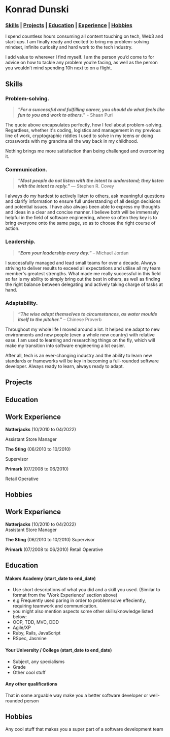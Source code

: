 # Konrad Dunski

### [Skills](https://github.com/k-dun/CV#Skills) | [Projects](https://github.com/k-dun/CV#Projects) | [Education](https://github.com/k-dun/CV#Education) | [Experience](https://github.com/k-dun/CV#Work+Experience) | [Hobbies](https://github.com/k-dun/CV#Hobbies)

I spend countless hours consuming all content touching on tech, Web3 and start-ups. I am finally ready and excited to bring my problem-solving mindset, infinite curiosity and hard work to the tech industry. 

I add value to wherever I find myself. I am the person you’d come to for advice on how to tackle any problem you’re facing, as well as the person you wouldn’t mind spending 10h next to on a flight.

## Skills

### **Problem-solving.**

> **_"For a successful and fulfilling career, you should do what feels like fun to you and work to others._"** - Shaan Puri

The quote above encapsulates perfectly, how I feel about problem-solving. Regardless, whether it's coding, logistics and management in my previous line of work, cryptographic riddles I used to solve in my teens or doing crosswords with my grandma all the way back in my childhood. 

Nothing brings me more satisfaction than being challenged and overcoming it.

### **Communication.**

> **_"Most people do not listen with the intent to understand; they listen with the intent to reply."_** — Stephen R. Covey

I always do my hardest to actively listen to others, ask meaningful questions and clarify information to ensure full understanding of all design decisions and potential issues. I have also always been able to express my thoughts and ideas in a clear and concise manner. I believe both will be immensely helpful in the field of software engineering, where so often they key is to bring everyone onto the same page, so as to choose the right course of action.

### **Leadership.**

> **_"Earn your leadership every day."_** – Michael Jordan

I successfully managed and lead small teams for over a decade. Always striving to deliver results to exceed all expectations and utilise all my team member's greatest strengths. What made me really successful in this field so far is my ability to simply bring out the best in others, as well as finding the right balance between delegating and actively taking charge of tasks at hand. 

### **Adaptability.**
  
> **_“The wise adapt themselves to circumstances, as water moulds itself to the pitcher.”_** – Chinese Proverb

Throughout my whole life I moved around a lot. It helped me adapt to new environments and new people (even a whole new country) with relative ease. I am used to learning and researching things on the fly, which will make my transition into software engineering a lot easier. 

After all, tech is an ever-changing industry and the ability to learn new standards or frameworks will be key in becoming a full-rounded software developer. Always ready to learn, always ready to adapt.

## Projects

## Education

## Work Experience

**Natterjacks** (10/2010 to 04/2022)

Assistant Store Manager

**The Sting** (06/2010 to 10/2010)

Supervisor

**Primark** (07/2008 to 06/2010)

Retail Operative

## Hobbies









## Work Experience

**Natterjacks** (10/2010 to 04/2022)  
Assistant Store Manager

**The Sting** (06/2010 to 10/2010)
Supervisor

**Primark** (07/2008 to 06/2010)
Retail Operative

## Education

#### Makers Academy (start_date to end_date)
- Use short descriptions of what you did and a skill you used. (Similar to format from the 'Work Experience' section above)
- e.g Frequently used paring in order to problemsolve effeciently, requiring teamwork and communication.
- you might also mention aspects some other skills/knowledge listed below: 
- OOP, TDD, MVC, DDD
- Agile/XP
- Ruby, Rails, JavaScript
- RSpec, Jasmine

#### Your University / College (start_date to end_date)

- Subject, any specialisms
- Grade
- Other cool stuff

#### Any other qualifications

That in some arguable way make you a better software developer or well-rounded person

## Hobbies

Any cool stuff that makes you a super part of a software development team
